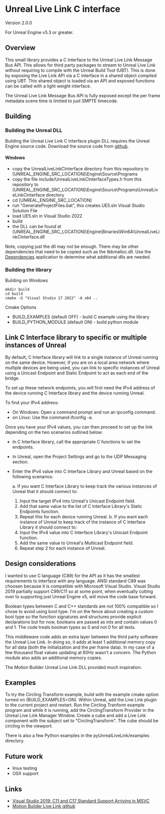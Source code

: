 # Unreal Live Link C interface
Version 2.0.0

For Unreal Engine v5.3 or greater.

## Overview

This small library provides a C Interface to the Unreal Live Link Message Bus API. This allows for third party packages to stream to Unreal Live Link without requiring to compile with the Unreal Build Tool (UBT). This is done by exposing the Live Link API via a C interface in a shared object compiled using UBT. This shared object is loaded via an API and exposed functions can be called with a light weight interface.

The Unreal Live Link Message Bus API is fully exposed except the per frame metadata scene time is limited to just SMPTE timecode.  

## Building

### Building the Unreal DLL

Building the Unreal Live Link C Interface plugin DLL requires the Unreal Engine source code. Download the source code from [github](https://github.com/EpicGames/UnrealEngine).

#### Windows

 * copy the UnrealLiveLinkCInterface directory from this repository to [UNREAL_ENGINE_SRC_LOCATION]\Engine\Source\Programs
 * copy the file include/UnrealLiveLinkCInterfaceTypes.h from this repository to [UNREAL_ENGINE_SRC_LOCATION]\Engine\Source\Programs\UnrealLiveLinkCInterface directory
 * cd [UNREAL_ENGINE_SRC_LOCATION]
 * run "GenerateProjectFiles.bat", this creates UE5.sln Visual Studio Solution File
 * load UE5.sln in Visual Studio 2022
 * build
 * the DLL can be found at [UNREAL_ENGINE_SRC_LOCATION]\Engine\Binaries\Win64\UnrealLiveLinkCInterface.dll

Note, copying just the dll may not be enough. There may be other dependencies that need to be copied such as the tbbmalloc.dll. Use the [Dependencies](https://github.com/lucasg/Dependencies) application to determine what additional dlls are needed.

### Building the library

Building on Windows
```
mkdir build
cd build
cmake -G "Visual Studio 17 2022" -A x64 ..
```

Cmake Options
* BUILD_EXAMPLES (default OFF) - build C example using the library
* BUILD_PYTHON_MODULE (default ON) - build python module
 
## Link C Interface library to specific or multiple instances of Unreal

By default, C Interface library will link to a single instance of Unreal running on the same device. However, if you are on a local area network where multiple devices are being used, you can link to specific instances of Unreal using a Unicast Endpoint and Static Endpoint to act as each end of the bridge.

To set up these network endpoints, you will first need the IPv4 address of the device running C Interface library and the device running Unreal.

To find your IPv4 address:
* On Windows: Open a command prompt and run an ipconfig command.
* on Linux: Use the command ifconfig -a.

Once you have your IPv4 values, you can then proceed to set up the link depending on the two scenarios outlined below:

* In C Interface library, call the appropriate C functions to set the endpoints.
* In Unreal, open the Project Settings and go to the UDP Messaging section.
* Enter the IPv4 value into C Interface Library and Unreal based on the following scenarios:

  a. If you want C Interface Library to keep track the various instances of Unreal that it should connect to:
    1. Input the target IPv4 into Unreal's Unicast Endpoint field.
    2. Add that same value to the list of C Interface Library's Static Endpoints function.
    3. Repeat this for each device running Unreal.
  b. If you want each instance of Unreal to keep track of the instance of C Interface Library it should connect to:
    1. Input the IPv4 value into C Interface Library's Unicast Endpoint function.
    2. Add the same value to Unreal's Multicast Endpoint field.
    3. Repeat step 2 for each instance of Unreal.

## Design considerations

I wanted to use C language (C89) for the API as it has the smallest requirements to interface with any language. ANSI standard C89 was choosen because it is compatible with Microsoft Visual Studio. Visual Studio 2019 partially support C99/C11 so at some point, when eventually cutting over to supporting just Unreal Engine v5, will move the code base forward.

Boolean types between C and C++ standards are not 100% compatible so I chose to avoid using bool type. I'm on the fence about creating a custom bool type so the function signatures and structures provide explicit declarations but for now, booleans are passed as ints and contain values 0 and 1. The code treats boolean types as 0 and not 0 for all tests.  

This middleware code adds an extra layer between the third party software the Unreal Live Link. In doing so, it adds at least 1 additional memory copy for all data (both the initialization and the per frame data). In my case of a few thousand float values updating at 60Hz wasn't a concern. The Python module also adds an additional memory copies.

The Motion Builder Unreal Live Link DLL provided much inspiration.

## Examples

To try the Circling Transform example, build with the example cmake option turned on (BUILD_EXAMPLES=ON). Within Unreal, add the Live Link plugin to the current project and restart. Run the Circling Tranform example program and while it is running, add the CirclingTransform Provider in the Unreal Live Link Manager Window. Create a cube and add a Live Link component with the subject set to "CirclingTransform". The cube should be circling in the viewport.

There is also a few Python examples in the pyUnrealLiveLink/examples directory.

## Future work

 * linux testing
 * OSX support

## Links

 * [Visual Studio 2019: C11 and C17 Standard Support Arriving in MSVC](https://devblogs.microsoft.com/cppblog/c11-and-c17-standard-support-arriving-in-msvc/)
 * [Motion Builder Live Link github](https://github.com/ue4plugins/MobuLiveLink)


